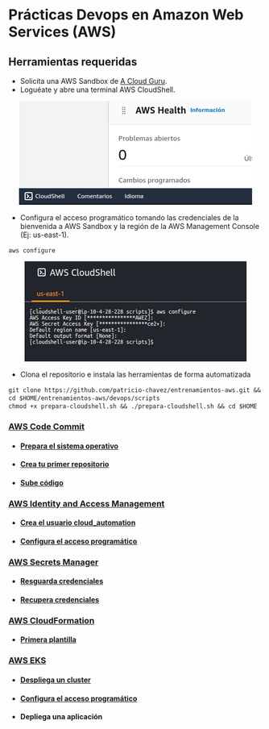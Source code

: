# Prácticas Devops en Amazon Web Services (AWS)

## Herramientas requeridas
- Solicita una AWS Sandbox de [A Cloud Guru](https://learn.acloud.guru/cloud-playground/cloud-sandboxes).
- Loguéate y abre una terminal AWS CloudShell.

<div align="center">
  <img src="imagenes/iniciar-cloudshell.png" alt="AWS CloudShell">
</div>

- Configura el acceso programático tomando las credenciales de la bienvenida a AWS Sandbox y la región de la AWS Management Console (Ej: us-east-1).
```shell
aws configure
```

<div align="center">
  <img src="imagenes/aws-configure.png" alt="AWS CLI">
</div>

- Clona el repositorio e instala las herramientas de forma automatizada
```shell
git clone https://github.com/patricio-chavez/entrenamientos-aws.git && cd $HOME/entrenamientos-aws/devops/scripts
chmod +x prepara-cloudshell.sh && ./prepara-cloudshell.sh && cd $HOME

```

### [AWS Code Commit](codecommit.md)
- #### [Prepara el sistema operativo](codecommit.md#Prepara-el-sistema-operativo)
- #### [Crea tu primer repositorio](codecommit.md#Crea-tu-primer-repositorio)
- #### [Sube código](codecommit.md#Sube-código)

### [AWS Identity and Access Management](iam.md)
- #### [Crea el usuario cloud_automation](iam.md#Crea-el-usuario-cloud_automation)
- #### [Configura el acceso programático](iam.md#Configura-el-acceso-programático)

### [AWS Secrets Manager](secretsmanager.md)
- #### [Resguarda credenciales](secretsmanager.md#Resguarda-credenciales)
- #### [Recupera credenciales](secretsmanager.md#Resguarda-recupera)

### [AWS CloudFormation](cloudformation.md)
- #### [Primera plantilla](cloudformation.md#Primera-plantilla)

### [AWS EKS](eks.md)
- #### [Despliega un cluster](eks.md#Despliega-un-cluster-EKS)
- #### [Configura el acceso programático](eks.md#Configura-el-kubeconfig)
- #### Depliega una aplicación